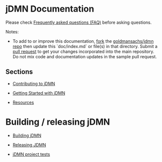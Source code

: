 # jDMN Documentation

Please check [Frequently asked questions (FAQ)](faq/index.md) before asking questions.

Notes:
<ul>
<li>To add to or improve this documentation, <a href=https://help.github.com/articles/fork-a-repo>fork</a> the <a href=https://github.com/goldmansachs/jdmn>goldmansachs/jdmn repo</a> then update this `doc/index.md` or file(s) in that directory.  Submit a <a href=https://help.github.com/articles/creating-a-pull-request>pull request</a> to get your changes incorporated into the main repository. Do not mix code and documentation updates in the sample pull request.</li>
</ul>

## Sections

* [Contributing to jDMN](/CONTRIBUTING.md)

* [Getting Started with jDMN](getting-started.md)

* [Resources](resources.md)

# Building / releasing jDMN

* [Building jDMN](/BUILD.md)

* [Releasing JDMN](releasing-jdmn.md)

* [jDMN project tests](testing-jdmn.md)

